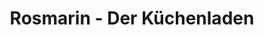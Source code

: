 ---
title: "Rosmarin - Der Küchenladen"
url: /wunstorf/rosmarin-der-kuechenladen/
shop: Haushaltsartikel
---
